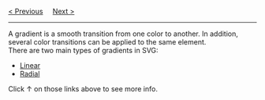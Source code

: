 <a href="/JS/Graphics/SVG/Filters/Shadow.md">&lt; Previous</a>
&nbsp;&nbsp;&nbsp;
<a href="/JS/Graphics/SVG/Gradient/Linear.md">Next &gt;</a>
<hr>
A gradient is a smooth transition from one color to another. In addition, several color transitions can be applied to the same element.
<br>
There are two main types of gradients in SVG:
<ul>
  <li><a href="Linear.md">Linear</a></li>
  <li><a href="Radial.md">Radial</a></li>
</ul>
Click ↑ on those links above to see more info.
